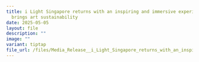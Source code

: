 ```yaml
---
title: i Light Singapore returns with an inspiring and immersive experience that
  brings art sustainability
date: 2025-05-05
layout: file
description: ""
image: ""
variant: tiptap
file_url: /files/Media_Release__i_Light_Singapore_returns_with_an_inspiring_and_immersive_experience_that_brings_art_sustainability_and_people_together.pdf
---
```


